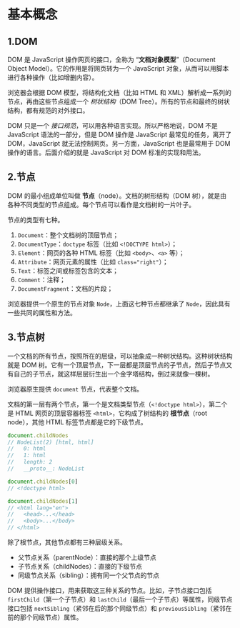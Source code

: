 # 基本概念

## 1.DOM

DOM 是 JavaScript 操作网页的接口，全称为 “**文档对象模型**”（Document Object Model）。它的作用是将网页转为一个 JavaScript 对象，从而可以用脚本进行各种操作（比如增删内容）。

浏览器会根据 DOM 模型，将结构化文档（比如 HTML 和 XML）解析成一系列的节点，再由这些节点组成一个 *树状结构*（DOM Tree）。所有的节点和最终的树状结构，都有规范的对外接口。

DOM 只是一个 *接口规范*，可以用各种语言实现。所以严格地说，DOM 不是 JavaScript 语法的一部分，但是 DOM 操作是 JavaScript 最常见的任务，离开了 DOM，JavaScript 就无法控制网页。另一方面，JavaScript 也是最常用于 DOM 操作的语言。后面介绍的就是 JavaScript 对 DOM 标准的实现和用法。

## 2.节点

DOM 的最小组成单位叫做 **节点**（node）。文档的树形结构（DOM 树），就是由各种不同类型的节点组成。每个节点可以看作是文档树的一片叶子。

节点的类型有七种。

1. `Document`：整个文档树的顶层节点；
2. `DocumentType`：`doctype` 标签（比如 `<!DOCTYPE html>`）；
3. `Element`：网页的各种 HTML 标签（比如 `<body>`、`<a>` 等）；
4. `Attribute`：网页元素的属性（比如 `class="right"`）；
5. `Text`：标签之间或标签包含的文本；
6. `Comment`：注释；
7. `DocumentFragment`：文档的片段；

浏览器提供一个原生的节点对象 `Node`，上面这七种节点都继承了 `Node`，因此具有一些共同的属性和方法。

## 3.节点树

一个文档的所有节点，按照所在的层级，可以抽象成一种树状结构。这种树状结构就是 DOM 树。它有一个顶层节点，下一层都是顶层节点的子节点，然后子节点又有自己的子节点，就这样层层衍生出一个金字塔结构，倒过来就像一棵树。

浏览器原生提供 `document` 节点，代表整个文档。

文档的第一层有两个节点，第一个是文档类型节点（`<!doctype html>`），第二个是 HTML 网页的顶层容器标签 `<html>`，它构成了树结构的 **根节点**（root node），其他 HTML 标签节点都是它的下级节点。

```js
document.childNodes
// NodeList(2) [html, html]
//   0: html
//   1: html
//   length: 2
//   __proto__: NodeList

document.childNodes[0]
// <!doctype html>

document.childNodes[1]
// <html lang="en">
//   <head>...</head>
//   <body>...</body>
// </html>
```

除了根节点，其他节点都有三种层级关系。

- 父节点关系（parentNode）：直接的那个上级节点
- 子节点关系（childNodes）：直接的下级节点
- 同级节点关系（sibling）：拥有同一个父节点的节点

DOM 提供操作接口，用来获取这三种关系的节点。比如，子节点接口包括 `firstChild`（第一个子节点）和 `lastChild`（最后一个子节点）等属性，同级节点接口包括 `nextSibling`（紧邻在后的那个同级节点）和 `previousSibling`（紧邻在前的那个同级节点）属性。
